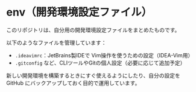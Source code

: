 # env（開発環境設定ファイル）

このリポジトリは、自分用の開発環境設定ファイルをまとめたものです。

以下のようなファイルを管理しています：

- `.ideavimrc`：JetBrains製IDEで Vim操作を使うための設定（IDEA-Vim用）
- `.gitconfig` など、CLIツールやGitの個人設定（必要に応じて追加予定）

新しい開発環境を構築するときにすぐ使えるようにしたり、自分の設定を GitHub にバックアップしておく目的で運用しています。